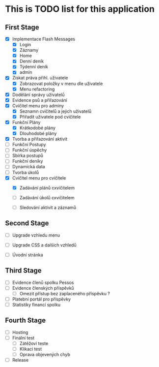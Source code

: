 # This is TODO list for this application


## First Stage
- [x] Implementace Flash Messages
    - [X] Login
    - [x] Záznamy
    - [X] Home
    - [x] Denní deník
    - [x] Týdenní deník
    - [x] admin
- [x] Získat práva přihl. uživatele
    - [x] Zobrazovat položky v menu dle uživatele
    - [x] Menu refactoring
- [x] Dodělání správy uživatelů
- [x] Evidence psů a přiřazování
- [x] Cvičitel menu pro adminy
    - [x] Seznamn cvičitelů a jejich uživatelů
    - [x] Přiřadit uživatele pod cvičitele
- [x] Funkční Plány
    - [x] Krátkodobé plány
    - [x] Dlouhodobé plány
- [x] Tvorba a přiřazování aktivit
- [ ] Funkční Postupy
- [ ] Funkční úspěchy
- [ ] Sbírka postupů
- [ ] Funkční deníky
- [ ] Dynamická data
- [ ] Tvorba úkolů
- [x] Cvičitel menu pro cvičitele
    - [x] Zadávání plánů cxvičitelem
    - [ ] Zadávání úkolů cxvičitelem
    - [ ] Sledování aktivit a záznamů


## Second Stage 
- [ ] Upgrade vzhledu menu 
- [ ] Upgrade CSS a dalších vzhledů
- [ ] Úvodní stránka


## Third Stage 
- [ ] Evidence členů spolku Pessos 
- [ ] Evidence členských příspěvků
    - [ ] Omezit přístup bez zaplaceného příspěvku ?
- [ ] Platební portál pro příspěvky
- [ ] Statistiky financí spolku

## Fourth Stage
- [ ] Hosting
- [ ] Finální test 
    - [ ] Zátěžoví teste
    - [ ] Klikací test
    - [ ] Oprava objevených chyb
- [ ] Release